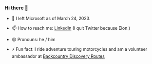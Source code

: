 ### Hi there 👋

<!--
**matt-manuel/matt-manuel** is a ✨ _special_ ✨ repository because its `README.md` (this file) appears on your GitHub profile.

Here are some ideas to get you started:

- 👯 I’m looking to collaborate on ...
- 🤔 I’m looking for help with ...
- 💬 Ask me about ...

-->

- 🔭 I left Microsoft as of March 24, 2023.

- 📫 How to reach me: [LinkedIn](https://linkedin.com/in/mattman) (I quit Twitter because Elon.)
- 😄 Pronouns: he / him
- ⚡ Fun fact: I ride adventure touring motorcycles and am a volunteer ambassador at [Backcountry Discovery Routes](https://ridebdr.com/)
